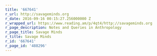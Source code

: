 ```yaml
---
title: '667641'
r_url: http://savageminds.org
r_date: 2016-09-16 00:15:27.256000000 Z
r_wrapped_url: https://www.reading.am/p/4qt4/http://savageminds.org
r_page_description: Notes and Queries in Anthropology
r_page_title: Savage Minds
r_title: Savage Minds
r_id: '667641'
r_page_id: '488296'
---
```


